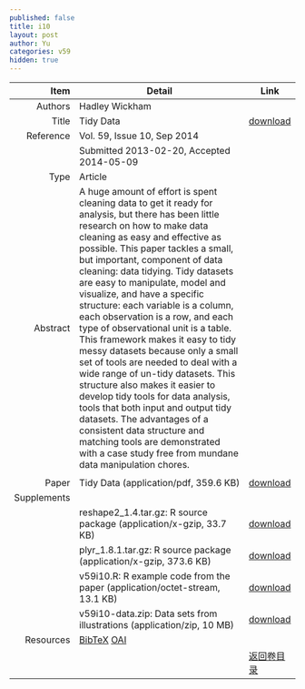 ```yaml
---
published: false
title: i10
layout: post
author: Yu
categories: v59
hidden: true
---
```


| Item | Detail | Link |
|---:|---|---|
| Authors | Hadley  Wickham| |
| Title |Tidy Data | [download](http://www.jstatsoft.org/v59/i10/paper) |
| Reference |Vol. 59, Issue 10, Sep 2014 | |
| | Submitted 2013-02-20, Accepted 2014-05-09| | 
| Type | Article| |
| Abstract | A huge amount of effort is spent cleaning data to get it ready for analysis, but there has been little research on how to make data cleaning as easy and effective as possible. This paper tackles a small, but important, component of data cleaning: data tidying. Tidy datasets are easy to manipulate, model and visualize, and have a specific structure: each variable is a column, each observation is a row, and each type of observational unit is a table. This framework makes it easy to tidy messy datasets because only a small set of tools are needed to deal with a wide range of un-tidy datasets. This structure also makes it easier to develop tidy tools for data analysis, tools that both input and output tidy datasets. The advantages of a consistent data structure and matching tools are demonstrated with a case study free from mundane data manipulation chores.
| |
| Paper | Tidy Data  (application/pdf, 359.6 KB)| [download](http://www.jstatsoft.org/v59/i10/paper) |
| Supplements | | |
| |reshape2_1.4.tar.gz: R source package  (application/x-gzip, 33.7 KB)|  [download](http://www.jstatsoft.org/v59/i10/supp/1) |
| |plyr_1.8.1.tar.gz:   R source package  (application/x-gzip, 373.6 KB)|  [download](http://www.jstatsoft.org/v59/i10/supp/2) |
| |v59i10.R:            R example code from the paper  (application/octet-stream, 13.1 KB)|  [download](http://www.jstatsoft.org/v59/i10/supp/3) |
| |v59i10-data.zip:     Data sets from illustrations  (application/zip, 10 MB)|  [download](http://www.jstatsoft.org/v59/i10/supp/4) |
| Resources | [BibTeX](http://www.jstatsoft.org/v59/i10/bibtex) [OAI](http://www.jstatsoft.org/oai?verb=GetRecord&identifier=oai.jstatsoft/v59/i10&prefix=oai_dc)| |
| |  | [返回卷目录]({{site.baseurl}}/volume/v59.html) |